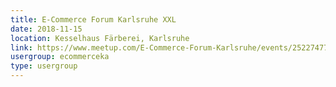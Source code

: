 ```yaml
---
title: E-Commerce Forum Karlsruhe XXL
date: 2018-11-15
location: Kesselhaus Färberei, Karlsruhe
link: https://www.meetup.com/E-Commerce-Forum-Karlsruhe/events/252274776/
usergroup: ecommerceka
type: usergroup
---
```

